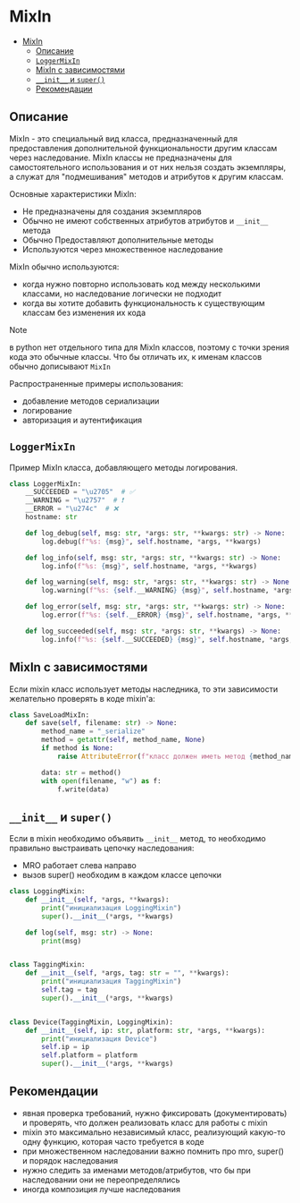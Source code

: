 # MixIn

- [MixIn](#mixin)
  - [Описание](#описание)
  - [`LoggerMixIn`](#loggermixin)
  - [MixIn с зависимостями](#mixin-с-зависимостями)
  - [`__init__` и `super()`](#__init__-и-super)
  - [Рекомендации](#рекомендации)

## Описание

MixIn - это специальный вид класса, предназначенный для предоставления дополнительной функциональности другим классам через наследование. MixIn классы не предназначены для самостоятельного использования и от них нельзя создать экземпляры, а служат для "подмешивания" методов и атрибутов к другим классам.

Основные характеристики MixIn:

- Не предназначены для создания экземпляров
- Обычно не имеют собственных атрибутов атрибутов и `__init__` метода
- Обычно Предоставляют дополнительные методы
- Используются через множественное наследование

MixIn обычно используются:

- когда нужно повторно использовать код между несколькими классами, но наследование логически не подходит
- когда вы хотите добавить функциональность к существующим классам без изменения их кода

> [!note]
> в python нет отдельного типа для MixIn классов, поэтому с точки зрения кода это обычные классы. Что бы отличать их, к именам классов обычно дописывают `MixIn`

Распространенные примеры использования:

- добавление методов сериализации
- логирование
- авторизация и аутентификация

## `LoggerMixIn`

Пример MixIn класса, добавляющего методы логирования.

```python
class LoggerMixIn:
    __SUCCEEDED = "\u2705"  # ✅
    __WARNING = "\u2757"  # ❗
    __ERROR = "\u274c"  # ❌
    hostname: str

    def log_debug(self, msg: str, *args: str, **kwargs: str) -> None:
        log.debug(f"%s: {msg}", self.hostname, *args, **kwargs)

    def log_info(self, msg: str, *args: str, **kwargs: str) -> None:
        log.info(f"%s: {msg}", self.hostname, *args, **kwargs)

    def log_warning(self, msg: str, *args: str, **kwargs: str) -> None:
        log.warning(f"%s: {self.__WARNING} {msg}", self.hostname, *args, **kwargs)

    def log_error(self, msg: str, *args: str, **kwargs: str) -> None:
        log.error(f"%s: {self.__ERROR} {msg}", self.hostname, *args, **kwargs)

    def log_succeeded(self, msg: str, *args: str, **kwargs) -> None:
        log.info(f"%s: {self.__SUCCEEDED} {msg}", self.hostname, *args, **kwargs)
```

## MixIn с зависимостями

Если mixin класс использует методы наследника, то эти зависимости желательно проверять в коде mixin'a:

```python
class SaveLoadMixIn:
    def save(self, filename: str) -> None:
        method_name = "_serialize"
        method = getattr(self, method_name, None)
        if method is None:
            raise AttributeError(f"класс должен иметь метод {method_name}()")

        data: str = method()
        with open(filename, "w") as f:
            f.write(data)
```

## `__init__` и `super()`

Если в mixin необходимо объявить `__init__` метод, то необходимо правильно выстраивать цепочку наследования:

- MRO работает слева направо
- вызов super() необходим в каждом классе цепочки

```python
class LoggingMixin:
    def __init__(self, *args, **kwargs):
        print("инициализация LoggingMixin")
        super().__init__(*args, **kwargs)

    def log(self, msg: str) -> None:
        print(msg)


class TaggingMixin:
    def __init__(self, *args, tag: str = "", **kwargs):
        print("инициализация TaggingMixin")
        self.tag = tag
        super().__init__(*args, **kwargs)


class Device(TaggingMixin, LoggingMixin):
    def __init__(self, ip: str, platform: str, *args, **kwargs):
        print("инициализация Device")
        self.ip = ip
        self.platform = platform
        super().__init__(*args, **kwargs)
```

## Рекомендации

- явная проверка требований, нужно фиксировать (документировать) и проверять, что должен реализовать класс для работы с mixin
- mixin это максимально независимый класс, реализующий какую-то одну функцию, которая часто требуется в коде
- при множественном наследовании важно помнить про mro, super() и порядок наследования
- нужно следить за именами методов/атрибутов, что бы при наследовании они не переопределялись
- иногда композиция лучше наследования

